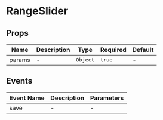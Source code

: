 # RangeSlider

## Props

<!-- @vuese:RangeSlider:props:start -->
|Name|Description|Type|Required|Default|
|---|---|---|---|---|
|params|-|`Object`|`true`|-|

<!-- @vuese:RangeSlider:props:end -->


## Events

<!-- @vuese:RangeSlider:events:start -->
|Event Name|Description|Parameters|
|---|---|---|
|save|-|-|

<!-- @vuese:RangeSlider:events:end -->


